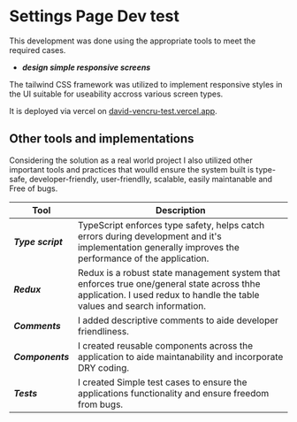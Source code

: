 # Settings Page Dev test

This development was done using the appropriate tools to meet the required cases.

*   **_design simple responsive screens_**

The tailwind CSS framework was utilized to implement responsive styles in the UI suitable for useability accross various screen types.

It is deployed via vercel on [david-vencru-test.vercel.app](https://david-vencru-test.vercel.app/).

## Other tools and implementations

Considering the solution as a real world project I also utilized other important tools and practices that woulld ensure the system built is type-safe, developer-friendly, user-friendlly, scalable, easily maintanable and Free of bugs.

|          Tool      | Description                                                |
|--------------------|------------------------------------------------------------|
|**_Type script_**   | TypeScript enforces type safety, helps catch errors during development and it's implementation generally improves the performance of the application. |
|  **_Redux_**  | Redux is a robust state management system that enforces true one/general state across thhe application. I used redux to handle the table values and search information.  |
| **_Comments_** | I added descriptive comments to aide developer friendliness.  |
| **_Components_** | I created reusable components across the application to aide maintanability and incorporate DRY coding.  |
| **_Tests_** | I created Simple test cases to ensure the applications functionality and ensure freedom from bugs.  |
